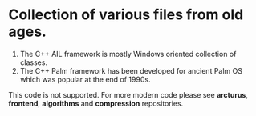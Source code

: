 # Collection of various files from old ages.
1. The C++ AIL framework is mostly Windows oriented collection of classes.
2. The C++ Palm framework has been developed for ancient Palm OS which was popular at the end of 1990s.

This code is not supported. For more modern code please see **arcturus**, **frontend**, **algorithms** and **compression** repositories.
